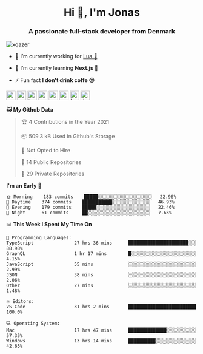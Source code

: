 <h1 align="center">Hi 👋, I'm Jonas</h1>
<h3 align="center">A passionate full-stack developer from Denmark</h3>

<p align="left"> <img src="https://komarev.com/ghpvc/?username=xqazer" alt="xqazer" /> </p>

- 🔭 I’m currently working for [Lua 🥰](https://lua.work) 

- 🌱 I’m currently learning **Next.js 🤯**

<!--- - 👨‍💻 All of my projects are available at [xqazer.github.io](xqazer.github.io) -->

- ⚡ Fun fact **I don't drink coffe 😮**

<p align="left">
  <img src="https://devicons.github.io/devicon/devicon.git/icons/react/react-original-wordmark.svg" alt="react" width="24" height="24"/>
  <img src="https://cdn.worldvectorlogo.com/logos/nextjs-3.svg" alt="nextjs" width="24" height="24"/>
  <img src="https://devicons.github.io/devicon/devicon.git/icons/typescript/typescript-original.svg" alt="typescript" width="24" height="24"/>
  <img src="https://devicons.github.io/devicon/devicon.git/icons/nodejs/nodejs-original-wordmark.svg" alt="nodejs" width="24" height="24"/>
  <img src="https://devicons.github.io/devicon/devicon.git/icons/postgresql/postgresql-original-wordmark.svg" alt="postgresql" width="24" height="24"/>
  <img src="https://www.vectorlogo.zone/logos/google_cloud/google_cloud-icon.svg" alt="gcp" width="24" height="24"/>
  <img src="https://www.vectorlogo.zone/logos/kubernetes/kubernetes-icon.svg" alt="kubernetes" width="24" height="24"/>
  <img src="https://devicons.github.io/devicon/devicon.git/icons/dot-net/dot-net-original-wordmark.svg" alt="dotnet" width="24" height="24"/>
</p>

<!--START_SECTION:waka-->
**🐱 My Github Data** 

> 🏆 4 Contributions in the Year 2021
 > 
> 📦 509.3 kB Used in Github's Storage 
 > 
> 🚫 Not Opted to Hire
 > 
> 📜 14 Public Repositories 
 > 
> 🔑 29 Private Repositories  
 > 
**I'm an Early 🐤** 

```text
🌞 Morning    183 commits    █████░░░░░░░░░░░░░░░░░░░░   22.96% 
🌆 Daytime    374 commits    ███████████░░░░░░░░░░░░░░   46.93% 
🌃 Evening    179 commits    █████░░░░░░░░░░░░░░░░░░░░   22.46% 
🌙 Night      61 commits     ██░░░░░░░░░░░░░░░░░░░░░░░   7.65%

```


📊 **This Week I Spent My Time On** 

```text
💬 Programming Languages: 
TypeScript               27 hrs 36 mins      ██████████████████████░░░   88.98% 
GraphQL                  1 hr 17 mins        █░░░░░░░░░░░░░░░░░░░░░░░░   4.15% 
JavaScript               55 mins             ░░░░░░░░░░░░░░░░░░░░░░░░░   2.99% 
JSON                     38 mins             ░░░░░░░░░░░░░░░░░░░░░░░░░   2.06% 
Other                    27 mins             ░░░░░░░░░░░░░░░░░░░░░░░░░   1.48%

🔥 Editors: 
VS Code                  31 hrs 2 mins       █████████████████████████   100.0%

💻 Operating System: 
Mac                      17 hrs 47 mins      ██████████████░░░░░░░░░░░   57.35% 
Windows                  13 hrs 14 mins      ██████████░░░░░░░░░░░░░░░   42.65%

```


<!--END_SECTION:waka-->

